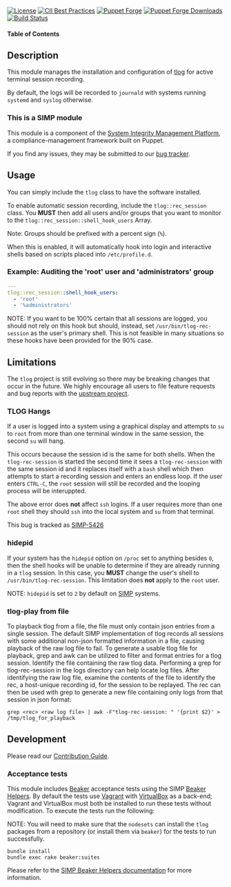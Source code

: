 

[![License](https://img.shields.io/:license-apache-blue.svg)](http://www.apache.org/licenses/LICENSE-2.0.html)
[![CII Best Practices](https://bestpractices.coreinfrastructure.org/projects/73/badge)](https://bestpractices.coreinfrastructure.org/projects/73)
[![Puppet Forge](https://img.shields.io/puppetforge/v/simp/tlog.svg)](https://forge.puppetlabs.com/simp/tlog)
[![Puppet Forge Downloads](https://img.shields.io/puppetforge/dt/simp/tlog.svg)](https://forge.puppetlabs.com/simp/tlog)
[![Build Status](https://travis-ci.org/simp/pupmod-simp-tlog.svg)](https://travis-ci.org/simp/pupmod-simp-tlog)

#### Table of Contents

## Description

This module manages the installation and configuration of
[tlog](http://scribery.github.io/tlog/) for active terminal session recording.

By default, the logs will be recorded to `journald` with systems running
`systemd` and `syslog` otherwise.

### This is a SIMP module

This module is a component of the [System Integrity Management Platform](https://simp-project.com),
a compliance-management framework built on Puppet.

If you find any issues, they may be submitted to our
[bug tracker](https://simp-project.atlassian.net/).

## Usage

You can simply include the `tlog` class to have the software installed.

To enable automatic session recording, include the `tlog::rec_session` class.
You **MUST** then add all users and/or groups that you want to monitor to the
`tlog::rec_session::shell_hook_users` Array.

Note: Groups should be prefixed with a percent sign (`%`).

When this is enabled, it will automatically hook into login and interactive
shells based on scripts placed into `/etc/profile.d`.

### Example: Auditing the 'root' user and 'administrators' group

```yaml
---
tlog::rec_session::shell_hook_users:
  - 'root'
  - '%administrators'
```

NOTE: If you want to be 100% certain that all sessions are logged, you should
not rely on this hook but should, instead, set `/usr/bin/tlog-rec-session` as
the user's primary shell. This is not feasible in many situations so these
hooks have been provided for the 90% case.

## Limitations

The `tlog` project is still evolving so there may be breaking changes that
occur in the future. We highly encourage all users to file feature requests and
bug reports with the [upstream project](https://github.com/Scribery/tlog).

### TLOG Hangs

If a user is logged into a system using a graphical display and attempts to
`su` to `root` from more than one terminal window in the same session, the
second `su` will hang.

This occurs because the session id is the same for both shells. When the
`tlog-rec-session` is started the second time it sees a `tlog-rec-session` with
the same session id and it replaces itself with a `bash` shell which then
attempts to start a recording session and enters an endless loop.  If the user
enters `CTRL-C`, the `root` session will still be recorded and the looping
process will be interuppted.

The above error does **not** affect `ssh` logins.  If a user requires more than
one `root` shell they should `ssh` into the local system and `su` from that
terminal.

This bug is tracked as [SIMP-5426](https://simp-project.atlassian.net/browse/SIMP-5426)

### hidepid

If your system has the `hidepid` option on `/proc` set to anything besides `0`,
then the shell hooks will be unable to determine if they are already running in
a `tlog` session. In this case, you **MUST** change the user's shell to
`/usr/bin/tlog-rec-session`. This limitation does **not** apply to the `root`
user.

NOTE: `hidepid` is set to `2` by default on [SIMP](https://simp-project.com)
systems.

### tlog-play from file

To playback tlog from a file, the file must only contain json entries from a
single session. The default SIMP implementation of tlog records all sessions
with some additional non-json formatted information in a file, causing playback
of the raw log file to fail. To generate a usable tlog file for playback, grep
and awk can be utilized to filter and format entries for a tlog session.
Identify the file containing the raw tlog data. Performing a grep for
tlog-rec-session in the logs directory can help locate log files. After
identifying the raw log file, examine the contents of the file to identify the
rec, a host-unique recording id, for the session to be replayed. The rec can
then be used with grep to generate a new file containing only logs from that
session in json format:

`grep <rec> <raw log file> | awk -F"tlog-rec-session: " '{print $2}' > /tmp/tlog_for_playback`

## Development

Please read our [Contribution Guide](http://simp-doc.readthedocs.io/en/stable/contributors_guide/index.html).

### Acceptance tests

This module includes [Beaker](https://github.com/puppetlabs/beaker) acceptance
tests using the SIMP [Beaker Helpers](https://github.com/simp/rubygem-simp-beaker-helpers).
By default the tests use [Vagrant](https://www.vagrantup.com/) with
[VirtualBox](https://www.virtualbox.org) as a back-end; Vagrant and VirtualBox
must both be installed to run these tests without modification. To execute the
tests run the following:

NOTE: You will need to make sure that the `nodesets` can install the `tlog`
packages from a repository (or install them via `beaker`) for the tests to run
successfully.

```shell
bundle install
bundle exec rake beaker:suites
```

Please refer to the [SIMP Beaker Helpers documentation](https://github.com/simp/rubygem-simp-beaker-helpers/blob/master/README.md)
for more information.
